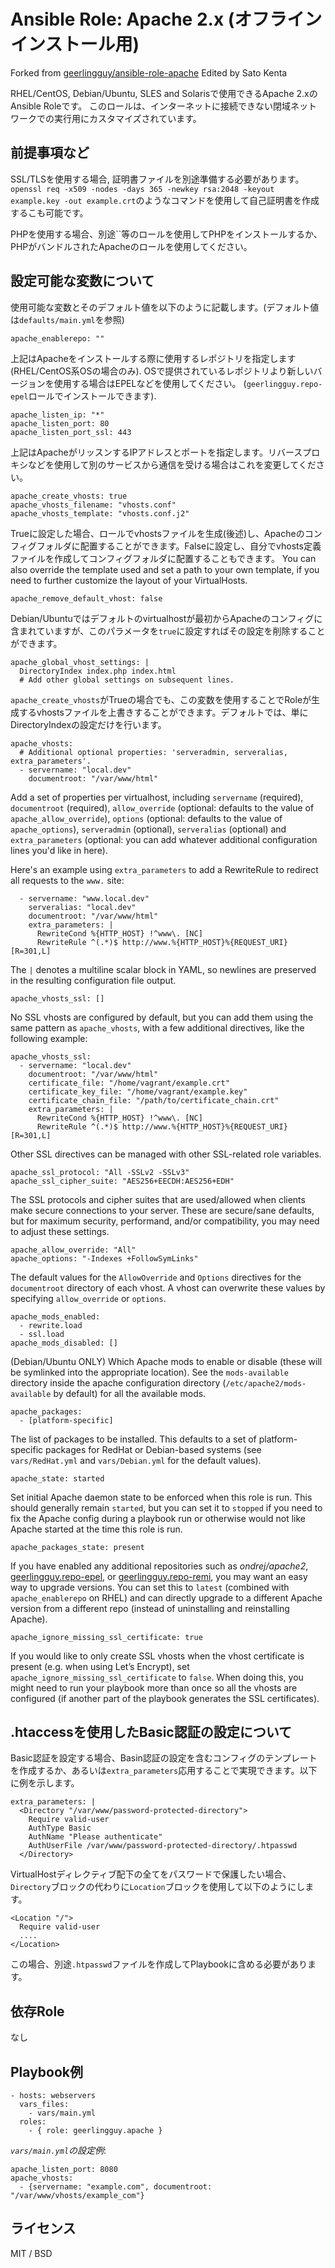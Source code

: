 # Ansible Role: Apache 2.x (オフラインインストール用)

Forked from [geerlingguy/ansible-role-apache](https://github.com/geerlingguy/ansible-role-apache)
Edited by Sato Kenta

RHEL/CentOS, Debian/Ubuntu, SLES and Solarisで使用できるApache 2.xのAnsible Roleです。
このロールは、インターネットに接続できない閉域ネットワークでの実行用にカスタマイズされています。

## 前提事項など

SSL/TLSを使用する場合, 証明書ファイルを別途準備する必要があります。`openssl req -x509 -nodes -days 365 -newkey rsa:2048 -keyout example.key -out example.crt`のようなコマンドを使用して自己証明書を作成するこも可能です。

PHPを使用する場合、別途``等のロールを使用してPHPをインストールするか、PHPがバンドルされたApacheのロールを使用してください。

## 設定可能な変数について

使用可能な変数とそのデフォルト値を以下のように記載します。(デフォルト値は`defaults/main.yml`を参照)

    apache_enablerepo: ""

上記はApacheをインストールする際に使用するレポジトリを指定します (RHEL/CentOS系OSの場合のみ). OSで提供されているレポジトリより新しいバージョンを使用する場合はEPELなどを使用してください。 (`geerlingguy.repo-epel`ロールでインストールできます).

    apache_listen_ip: "*"
    apache_listen_port: 80
    apache_listen_port_ssl: 443

上記はApacheがリッスンするIPアドレスとポートを指定します。リバースプロキシなどを使用して別のサービスから通信を受ける場合はこれを変更してください。

    apache_create_vhosts: true
    apache_vhosts_filename: "vhosts.conf"
    apache_vhosts_template: "vhosts.conf.j2"

Trueに設定した場合、ロールでvhostsファイルを生成(後述)し、Apacheのコンフィグフォルダに配置することができます。Falseに設定し、自分でvhosts定義ファイルを作成してコンフィグフォルダに配置することもできます。
You can also override the template used and set a path to your own template, if you need to further customize the layout of your VirtualHosts.

    apache_remove_default_vhost: false

Debian/Ubuntuではデフォルトのvirtualhostが最初からApacheのコンフィグに含まれていますが、このパラメータを`true`に設定すればその設定を削除することができます。


    apache_global_vhost_settings: |
      DirectoryIndex index.php index.html
      # Add other global settings on subsequent lines.

`apache_create_vhosts`がTrueの場合でも、この変数を使用することでRoleが生成するvhostsファイルを上書きすることができます。デフォルトでは、単にDirectoryIndexの設定だけを行います。

    apache_vhosts:
      # Additional optional properties: 'serveradmin, serveralias, extra_parameters'.
      - servername: "local.dev"
        documentroot: "/var/www/html"

Add a set of properties per virtualhost, including `servername` (required), `documentroot` (required), `allow_override` (optional: defaults to the value of `apache_allow_override`), `options` (optional: defaults to the value of `apache_options`), `serveradmin` (optional), `serveralias` (optional) and `extra_parameters` (optional: you can add whatever additional configuration lines you'd like in here).

Here's an example using `extra_parameters` to add a RewriteRule to redirect all requests to the `www.` site:

      - servername: "www.local.dev"
        serveralias: "local.dev"
        documentroot: "/var/www/html"
        extra_parameters: |
          RewriteCond %{HTTP_HOST} !^www\. [NC]
          RewriteRule ^(.*)$ http://www.%{HTTP_HOST}%{REQUEST_URI} [R=301,L]

The `|` denotes a multiline scalar block in YAML, so newlines are preserved in the resulting configuration file output.

    apache_vhosts_ssl: []

No SSL vhosts are configured by default, but you can add them using the same pattern as `apache_vhosts`, with a few additional directives, like the following example:

    apache_vhosts_ssl:
      - servername: "local.dev"
        documentroot: "/var/www/html"
        certificate_file: "/home/vagrant/example.crt"
        certificate_key_file: "/home/vagrant/example.key"
        certificate_chain_file: "/path/to/certificate_chain.crt"
        extra_parameters: |
          RewriteCond %{HTTP_HOST} !^www\. [NC]
          RewriteRule ^(.*)$ http://www.%{HTTP_HOST}%{REQUEST_URI} [R=301,L]

Other SSL directives can be managed with other SSL-related role variables.

    apache_ssl_protocol: "All -SSLv2 -SSLv3"
    apache_ssl_cipher_suite: "AES256+EECDH:AES256+EDH"

The SSL protocols and cipher suites that are used/allowed when clients make secure connections to your server. These are secure/sane defaults, but for maximum security, performand, and/or compatibility, you may need to adjust these settings.

    apache_allow_override: "All"
    apache_options: "-Indexes +FollowSymLinks"

The default values for the `AllowOverride` and `Options` directives for the `documentroot` directory of each vhost.  A vhost can overwrite these values by specifying `allow_override` or `options`.

    apache_mods_enabled:
      - rewrite.load
      - ssl.load
    apache_mods_disabled: []

(Debian/Ubuntu ONLY) Which Apache mods to enable or disable (these will be symlinked into the appropriate location). See the `mods-available` directory inside the apache configuration directory (`/etc/apache2/mods-available` by default) for all the available mods.

    apache_packages:
      - [platform-specific]

The list of packages to be installed. This defaults to a set of platform-specific packages for RedHat or Debian-based systems (see `vars/RedHat.yml` and `vars/Debian.yml` for the default values).

    apache_state: started

Set initial Apache daemon state to be enforced when this role is run. This should generally remain `started`, but you can set it to `stopped` if you need to fix the Apache config during a playbook run or otherwise would not like Apache started at the time this role is run.

    apache_packages_state: present

If you have enabled any additional repositories such as _ondrej/apache2_, [geerlingguy.repo-epel](https://github.com/geerlingguy/ansible-role-repo-epel), or [geerlingguy.repo-remi](https://github.com/geerlingguy/ansible-role-repo-remi), you may want an easy way to upgrade versions. You can set this to `latest` (combined with `apache_enablerepo` on RHEL) and can directly upgrade to a different Apache version from a different repo (instead of uninstalling and reinstalling Apache).

    apache_ignore_missing_ssl_certificate: true

If you would like to only create SSL vhosts when the vhost certificate is present (e.g. when using Let’s Encrypt), set `apache_ignore_missing_ssl_certificate` to `false`. When doing this, you might need to run your playbook more than once so all the vhosts are configured (if another part of the playbook generates the SSL certificates).

## .htaccessを使用したBasic認証の設定について

Basic認証を設定する場合、Basin認証の設定を含むコンフィグのテンプレートを作成するか、あるいは`extra_parameters`応用することで実現できます。以下に例を示します。

    extra_parameters: |
      <Directory "/var/www/password-protected-directory">
        Require valid-user
        AuthType Basic
        AuthName "Please authenticate"
        AuthUserFile /var/www/password-protected-directory/.htpasswd
      </Directory>

VirtualHostディレクティブ配下の全てをパスワードで保護したい場合、`Directory`ブロックの代わりに`Location`ブロックを使用して以下のようにします。

    <Location "/">
      Require valid-user
      ....
    </Location>

この場合、別途`.htpasswd`ファイルを作成してPlaybookに含める必要があります。

## 依存Role

なし

## Playbook例

    - hosts: webservers
      vars_files:
        - vars/main.yml
      roles:
        - { role: geerlingguy.apache }

*`vars/main.yml`の設定例*:

    apache_listen_port: 8080
    apache_vhosts:
      - {servername: "example.com", documentroot: "/var/www/vhosts/example_com"}

## ライセンス

MIT / BSD
